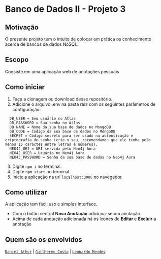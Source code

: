 # **Banco de Dados II - Projeto 3**

## **Motivação**
O presente projeto tem o intuito de colocar em prática os conhecimento acerca de bancos de dados NoSQL.

## **Escopo**
Consiste em uma aplicação web de anotações pessoais

## **Como iniciar**
1. Faça a clonagem ou download desse repositório.
2. Adicione o arquivo .env na pasta raiz com os seguintes parâmetros de configuração:

  ```
    DB_USER = Seu usuário no Atlas
    DB_PASSWORD = Sua senha no Atlas
    DB_NAME = Nome da sua base de dados no MongoDB
    DB_CODE = Código da sua base de dados no MongoDB
    SECRET = Código secreto para ser usado na autenticação e criptografia de senha (crie o seu, recomendamos que ele tenha pelo menos 15 caractes entre letras e números).
    NEO4J_URI = URI servida pelo Neo4j Aura
    NEO4J_USER = Usuário no Neo4j Aura
    NEO4J_PASSWORD = Senha da sua base de dados no Neo4j Aura
  ```
3. Digite ``npm i`` no terminal.
4. Digite ``npm start`` no terminal.
5. Inicie a aplicação na url ``localhost:3000`` no navegador.

## **Como utilizar**
A aplicação tem fácil uso e simples interface.

* Com o botão central **Nova Anotação** adiciona-se um anotação
* Acima de cada anotação adicionada há os ícones de **Editar** e **Excluir** a anotação

## **Quem são os envolvidos**
[``Daniel Athur``](https://github.com/dxArtur) | [``Guilherme Costa``](https://github.com/TroySeth) | [``Leonardo Mendes``](https://github.com/leomendes18) 
